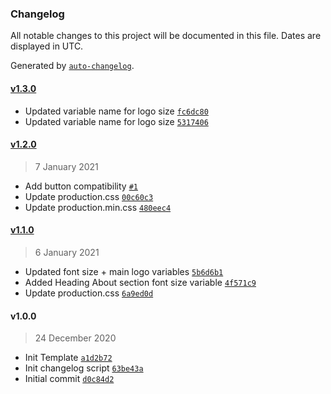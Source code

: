 ### Changelog

All notable changes to this project will be documented in this file. Dates are displayed in UTC.

Generated by [`auto-changelog`](https://github.com/CookPete/auto-changelog).

#### [v1.3.0](https://github.com/ryanshirley-flipdish/Elixir-Template-Pizza-Cafe/compare/v1.2.0...v1.3.0)

- Updated variable name for logo size [`fc6dc80`](https://github.com/ryanshirley-flipdish/Elixir-Template-Pizza-Cafe/commit/fc6dc80e07ca5d54d2bbe2ae200c88f34f1ff7d6)
- Updated variable name for logo size [`5317406`](https://github.com/ryanshirley-flipdish/Elixir-Template-Pizza-Cafe/commit/53174066d7907c7d9bde34852efe08eb2c0a1a04)

#### [v1.2.0](https://github.com/ryanshirley-flipdish/Elixir-Template-Pizza-Cafe/compare/v1.1.0...v1.2.0)

> 7 January 2021

- Add button compatibility [`#1`](https://github.com/ryanshirley-flipdish/Elixir-Template-Pizza-Cafe/pull/1)
- Update production.css [`00c60c3`](https://github.com/ryanshirley-flipdish/Elixir-Template-Pizza-Cafe/commit/00c60c356e0272e1876ab6432ea48589983bd88f)
- Update production.min.css [`480eec4`](https://github.com/ryanshirley-flipdish/Elixir-Template-Pizza-Cafe/commit/480eec451cdff7bcb0eb3fb8241d9edae5ac70fd)

#### [v1.1.0](https://github.com/ryanshirley-flipdish/Elixir-Template-Pizza-Cafe/compare/v1.0.0...v1.1.0)

> 6 January 2021

- Updated font size + main logo variables [`5b6d6b1`](https://github.com/ryanshirley-flipdish/Elixir-Template-Pizza-Cafe/commit/5b6d6b1d57f177ce38c90327b3891214ea8640ca)
- Added Heading About section font size variable [`4f571c9`](https://github.com/ryanshirley-flipdish/Elixir-Template-Pizza-Cafe/commit/4f571c98635674024121a527408698706080f81a)
- Update production.css [`6a9ed0d`](https://github.com/ryanshirley-flipdish/Elixir-Template-Pizza-Cafe/commit/6a9ed0de3fd4cc27f976072af9eda7c2a5dda4f0)

#### v1.0.0

> 24 December 2020

- Init Template [`a1d2b72`](https://github.com/ryanshirley-flipdish/Elixir-Template-Pizza-Cafe/commit/a1d2b7202a5b8baccfecb8619d338634a34e7a45)
- Init changelog script [`63be43a`](https://github.com/ryanshirley-flipdish/Elixir-Template-Pizza-Cafe/commit/63be43afe5616cf0fe6e7c506277d35cf8e67f88)
- Initial commit [`d0c84d2`](https://github.com/ryanshirley-flipdish/Elixir-Template-Pizza-Cafe/commit/d0c84d21e355ad02bfb6c5a821e114ff864689f0)
